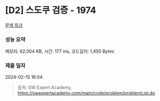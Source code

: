 # [D2] 스도쿠 검증 - 1974 

[문제 링크](https://swexpertacademy.com/main/code/problem/problemDetail.do?contestProbId=AV5Psz16AYEDFAUq) 

### 성능 요약

메모리: 62,004 KB, 시간: 177 ms, 코드길이: 1,450 Bytes

### 제출 일자

2024-02-15 16:04



> 출처: SW Expert Academy, https://swexpertacademy.com/main/code/problem/problemList.do